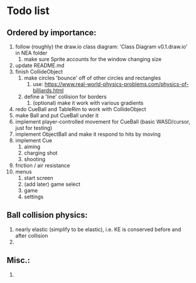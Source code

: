 # Todo list
## Ordered by importance:
1. follow (roughly) the draw.io class diagram: 'Class Diagram v0.1.draw.io' in NEA folder
	1. make sure Sprite accounts for the window changing size
1. update README.md
1. finish CollideObject
	1. make circles 'bounce' off of other circles and rectangles
		1. use: https://www.real-world-physics-problems.com/physics-of-billiards.html
	1. define a 'line' collision for borders
		1. (optional) make it work with various gradients
1. redo CueBall and TableRim to work with CollideObject
1. make Ball and put CueBall under it
1. implement player-controlled movement for CueBall (basic WASD/cursor, just for testing)
1. implement ObjectBall and make it respond to hits by moving
1. implement Cue
	1. aiming
	1. charging shot
	1. shooting
1. friction / air resistance
1. menus
	1. start screen
	1. (add later) game select
	1. game
	1. settings

## Ball collision physics:

1. nearly elastic (simplify to be elastic), i.e. KE is conserved before and after collision
1. 

## Misc.:
1. 
